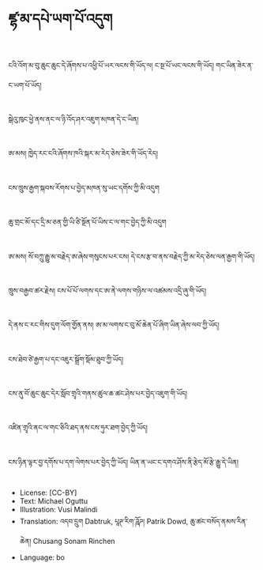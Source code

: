 # ཛྷ་མ་དཔེ་ཡག་པོ་འདུག

##
ངའི་འོག་མ་བུ་ཆུང་ཆུང་དེ་ཞོགས་པ་འཕྱི་པོ་ཡར་ལངས་གི་ཡོད་ལ། ང་སྔ་པོ་ཡང་ལངས་གི་ཡོད། གང་ཡིན་ཟེར་ན་ང་ཡག་པོ་ཡོད།

##
སྒེའུ་ཁུང་ཕྱེ་ནས་ནང་ལ་ཉི་འོད་ཤར་འཇུག་མཁན་དེ་ང་ཡིན།

##
ཨ་མས། ཁྱེད་རང་ངའི་ཞོགས་ཁའི་སྐར་མ་རེད་ཅེས་ཟེར་གི་ཡོད་རེད།

##
ངས་ཁྲུས་རྒྱག་སྐབས་རོགས་པ་བྱེད་མཁན་སུ་ཡང་དགོས་ཀྱི་མི་འདུག

##
ཆུ་གྲང་མོ་དང་དྲི་མ་ཅན་གྱི་ཡི་ཙི་སྔོན་པོ་ཡིས་ང་ལ་གང་བྱེད་ཀྱི་མི་འདུག

##
ཨ་མས། སོ་བཀྲུ་རྒྱུ་མ་བརྗེད་ཨ་ཞེས་གསུངས་པར་ངས། དེ་ངས་རྩ་བ་ནས་བརྗེད་ཀྱི་མ་རེད་ཅེས་ལན་རྒྱག་གི་ཡོད།

##
ཁྲུས་བརྒྱབ་ཚར་རྗེས། ངས་པོ་པོ་ལགས་དང་ཨ་ནེ་ལགས་གཉིས་ལ་འཚམས་འདྲི་ཞུ་གི་ཡོད།

##
དེ་ནས་ང་རང་གིས་དུག་ལོག་གྱོན་ནས། ཨ་མ་ལགས་ང་བུ་མོ་ཆེན་པོ་ཞིག་ཡིན་ཞེས་ལབ་ཀྱི་ཡོད།

##
ངས་ཐེབ་ཙེ་རྒྱག་པ་དང་འཇུར་སྒྲོག་སྡོམ་ཐུབ་ཀྱི་ཡོད།

##
ངས་ནུ་བོ་ཆུང་ཆུང་དེར་སློབ་གྲྭའི་གནས་ཚུལ་ཆ་ཚང་ཤེས་པར་བྱེད་འཇུག་གི་ཡོད།

##
འཛིན་གྲྭའི་ནང་ལ་གང་ཅིའི་ཐད་ནས་ངས་ཧུར་ཐག་བྱེད་ཀྱི་ཡོད།

##
ངས་ཉིན་ལྟར་བྱ་དགོས་པ་དག་ལེགས་པར་བྱེད་ཀྱི་ཡོད། ཡིན་ན་ཡང་ང་དགའ་ཤོས་ནི་རྩེད་མོ་རྩེ་རྒྱུ་དེ་ཡིན།

##
* License: [CC-BY]
* Text: Michael Oguttu
* Illustration: Vusi Malindi
* Translation: འདབ་དྲུག Dabtruk, པཱཊ་རིག་ཌཱོཌ། Patrik Dowd, ཆུ་ཚང་བསོད་ནམས་རིན་ཆེན། Chusang Sonam Rinchen
* Language: bo
